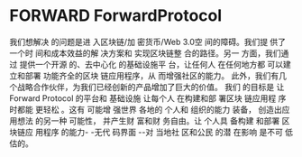 # FORWARD ForwardProtocol

我们想解决
的问题是进
入区块链/加
密货币/Web 3.0空
间的障碍。我们提
供了一个时
间和成本效益的解
决方案和
实现区块链整
合的路径。另一
方面，我们通过
提供一个开源
的、去中心化
的基础设施平
台，让任何人
在任何地方都
可以建立和部署
功能齐全的区块
链应用程序，从
而增强社区的能力。
此外，我们有几个战略合作伙伴，为我们已经创新的产品增加了巨大的价值。 我们
的目标是
让Forward
Protocol
的平台和
基础设施
让每个人
在构建和部
署区块
链应用程
序时都能
更轻松
。这有
可能增
强世界
各地的
个人和
组织的能力
装备，
创造出应
用想法
的另一种
可能性，
并产生财
富和财
务自由。让
个人具
备构建
和部署
区块链应
用程序
的能力-
-无代
码界面
--对
当地社
区和公民
的潜
在影响
是不可
低估的。
